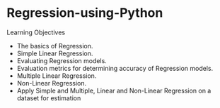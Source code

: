 # Regression-using-Python

Learning Objectives
* The basics of Regression.
* Simple Linear Regression.
* Evaluating Regression models.
* Evaluation metrics for determining accuracy of Regression models.
* Multiple Linear Regression.
* Non-Linear Regression.
* Apply Simple and Multiple, Linear and Non-Linear Regression on a dataset for estimation
